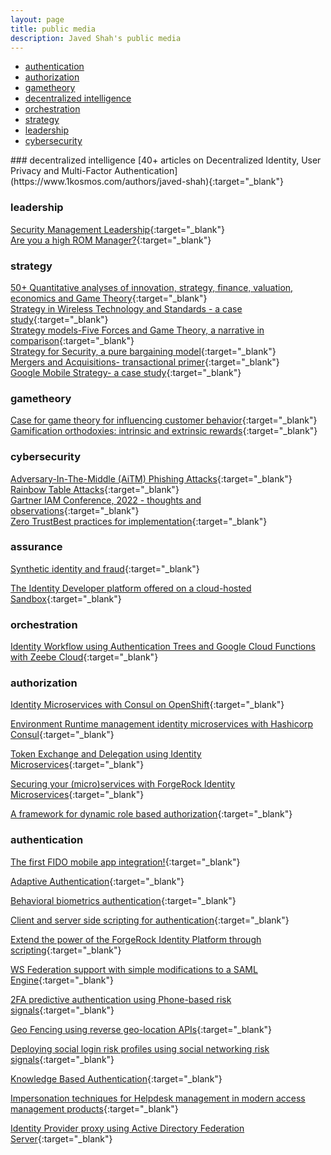 ```yaml
---
layout: page
title: public media
description: Javed Shah's public media
---
```

<div class="navbar">
    <div class="navbar-inner">
        <ul class="nav">
            <li><a href="#authentication">authentication</a></li>
            <li><a href="#authorization">authorization</a></li>
            <li><a href="#gametheory">gametheory</a></li>
            <li><a href="#decentralized">decentralized intelligence</a></li>
            <li><a href="#orchestration">orchestration</a></li>
            <li><a href="#strategy">strategy</a></li>
            <li><a href="#leadership">leadership</a></li>
            <li><a href="#cybersecurity">cybersecurity</a></li>
        </ul>
    </div>
</div>
### <a name="decentralized"></a>decentralized intelligence
[40+ articles on Decentralized Identity, User Privacy and Multi-Factor Authentication](https://www.1kosmos.com/authors/javed-shah){:target="_blank"}<br>

### <a name="leadership"></a>leadership
[Security Management Leadership](https://theberkeleymba.org/2013/09/15/executive-leadership-for-security-management-guidelines-for-success/){:target="_blank"}<br>
[Are you a high ROM Manager?](https://theberkeleymba.org/2013/03/15/are-you-a-high-rom-manager-talking-managerial-energy-here-i/){:target="_blank"}<br>

### <a name="strategy"></a>strategy
[50+ Quantitative analyses of innovation, strategy, finance, valuation, economics and Game Theory](https://theberkeleymba.org){:target="_blank"}<br>
[Strategy in Wireless Technology and Standards - a case study](https://theberkeleymba.org/2014/01/16/strategy-in-wireless-technology-and-standards/){:target="_blank"}<br>
[Strategy models-Five Forces and Game Theory, a narrative in comparison](https://theberkeleymba.org/strategy-models-five-forces-and-game-thoery-a-narrative-in-comparison){:target="_blank"}<br>
[Strategy for Security, a pure bargaining model](https://theberkeleymba.org/2013/05/25/strategy-for-security-a-pure-bargaining-model){:target="_blank"}<br>
[Mergers and Acquisitions- transactional primer](https://theberkeleymba.org/2013/05/22/analysis-of-precedent-transactions-for-ma/){:target="_blank"}<br>
[Google Mobile Strategy- a case study](https://theberkeleymba.org/2014/01/18/googles-mobile-strategy/){:target="_blank"}<br>

### <a name="gametheory"></a>gametheory
[Case for game theory for influencing customer behavior](https://theberkeleymba.org/2013/09/01/gamification-1/){:target="_blank"}<br>
[Gamification orthodoxies: intrinsic and extrinsic rewards](https://theberkeleymba.org/2013/10/01/gamification-orthodoxies/){:target="_blank"}<br>

### <a name="cybersecurity"></a>cybersecurity
[Adversary-In-The-Middle (AiTM) Phishing Attacks](https://securityboulevard.com/2023/02/what-is-an-adversary-in-the-middle-aitm-phishing-attack/){:target="_blank"}<br>
[Rainbow Table Attacks](https://www.linkedin.com/pulse/rainbow-table-attacks-javed-shah){:target="_blank"}<br>
[Gartner IAM Conference, 2022 - thoughts and observations](https://www.linkedin.com/pulse/gartner-iam-thoughts-observations-javed-shah){:target="_blank"}<br>
[Zero TrustBest practices for implementation](https://www.linkedin.com/pulse/zero-trust-best-practices-implementation-javed-shah-mba-pmp){:target="_blank"}<br>

### <a name="assurance"></a>assurance
[Synthetic identity and fraud](https://www.linkedin.com/pulse/synthetic-identity-fraud-javed-shah){:target="_blank"}<br>

[The Identity Developer platform offered on a cloud-hosted Sandbox](https://www.1kosmos.com/authentication/1kosmos-developer-experience/){:target="_blank"}<br>

### <a name="orchestration"></a>orchestration
[Identity Workflow using Authentication Trees and Google Cloud Functions with Zeebe Cloud](https://community.forgerock.com/t/354){:target="_blank"}<br>

### <a name="authorization"></a>authorization
[Identity Microservices with Consul on OpenShift](https://community.forgerock.com/t/1856){:target="_blank"}<br>

[Environment Runtime management identity microservices with Hashicorp Consul](https://community.forgerock.com/t/1857){:target="_blank"}<br>

[Token Exchange and Delegation using Identity Microservices](https://community.forgerock.com/t/1855){:target="_blank"}<br>

[Securing your (micro)services with ForgeRock Identity Microservices](https://community.forgerock.com/t/1854){:target="_blank"}<br>

[A framework for dynamic role based authorization](https://forgerock.org/2016/05/framework-dynamic-roles-assignments-openidm){:target="_blank"}<br>

### <a name="authentication"></a>authentication
[The first FIDO mobile app integration!](https://www.slideshare.net/ForgeRock/technical-overview-of-fido-solution){:target="_blank"}<br>

[Adaptive Authentication](https://www.linkedin.com/pulse/adaptive-authentication-javed-shah){:target="_blank"}<br>

[Behavioral biometrics authentication](https://www.linkedin.com/pulse/behavioral-biometrics-authentication-javed-shah-mba-pmp){:target="_blank"}<br>

[Client and server side scripting for authentication](https://wikis.forgerock.org/confluence/display/openam/Scripting+in+OpenAM+13){:target="_blank"}<br>

[Extend the power of the ForgeRock Identity Platform through scripting](https://www.slideshare.net/ForgeRock/webinar-extend-the-power-of-the-forgerock-identity-platform-through-scripting){:target="_blank"}<br>

[WS Federation support with simple modifications to a SAML Engine](https://wikis.forgerock.org/confluence/display/openam/WS-Federation+Custom+SP+Attribute+Mapper+in+OpenAM?src=contextnavchildmode){:target="_blank"}<br>

[2FA predictive authentication using Phone-based risk signals](https://wikis.forgerock.org/confluence/display/openam/2FA+using+TeleSign+PhoneID+Score+API){:target="_blank"}<br>

[Geo Fencing using reverse geo-location APIs](https://wikis.forgerock.org/confluence/display/openam/Geo+Fencing+using+Pitney+Bowes+ReverseGeocode+API?src=contextnavchildmode){:target="_blank"}<br>

[Deploying social login risk profiles using social networking risk signals](https://wikis.forgerock.org/confluence/pages/viewpage.action?pageId=30113981){:target="_blank"}<br>

[Knowledge Based Authentication](https://wikis.forgerock.org/confluence/display/openam/Implementing+Knowledge+Based+Authentication+in+OpenAM?src=contextnavchildmode){:target="_blank"}<br>

[Impersonation techniques for Helpdesk management in modern access management products](https://wikis.forgerock.org/confluence/display/openam/Impersonation+Authentication+module+for+OpenAM){:target="_blank"}<br>

[Identity Provider proxy using Active Directory Federation Server](https://wikis.forgerock.org/confluence/display/openam/Configuring+OpenAM+IDP+Proxy+with+ADFS+and+remote+Service+Provider){:target="_blank"}<br>
